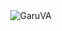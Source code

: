 
  <span>
    <img align="right" src="https://komarev.com/ghpvc/?username=GaruVA&label=Profile%20views&color=blueviolet&style=pixel" alt="GaruVA" />  
  </span>


<!-- Current Date and Time (UTC): 2025-04-18 08:47:05 -->
<!-- Current User's Login: GaruVA -->
